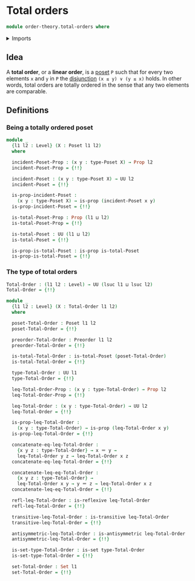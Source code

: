 # Total orders

```agda
module order-theory.total-orders where
```

<details><summary>Imports</summary>

```agda
open import foundation.binary-relations
open import foundation.dependent-pair-types
open import foundation.identity-types
open import foundation.propositions
open import foundation.sets
open import foundation.universe-levels

open import order-theory.posets
open import order-theory.preorders
open import order-theory.total-preorders
```

</details>

## Idea

A **total order**, or a **linear order**, is a [poset](order-theory.posets.md)
`P` such that for every two elements `x` and `y` in `P` the
[disjunction](foundation.disjunction.md) `(x ≤ y) ∨ (y ≤ x)` holds. In other
words, total orders are totally ordered in the sense that any two elements are
comparable.

## Definitions

### Being a totally ordered poset

```agda
module _
  {l1 l2 : Level} (X : Poset l1 l2)
  where

  incident-Poset-Prop : (x y : type-Poset X) → Prop l2
  incident-Poset-Prop = {!!}

  incident-Poset : (x y : type-Poset X) → UU l2
  incident-Poset = {!!}

  is-prop-incident-Poset :
    (x y : type-Poset X) → is-prop (incident-Poset x y)
  is-prop-incident-Poset = {!!}

  is-total-Poset-Prop : Prop (l1 ⊔ l2)
  is-total-Poset-Prop = {!!}

  is-total-Poset : UU (l1 ⊔ l2)
  is-total-Poset = {!!}

  is-prop-is-total-Poset : is-prop is-total-Poset
  is-prop-is-total-Poset = {!!}
```

### The type of total orders

```agda
Total-Order : (l1 l2 : Level) → UU (lsuc l1 ⊔ lsuc l2)
Total-Order = {!!}

module _
  {l1 l2 : Level} (X : Total-Order l1 l2)
  where

  poset-Total-Order : Poset l1 l2
  poset-Total-Order = {!!}

  preorder-Total-Order : Preorder l1 l2
  preorder-Total-Order = {!!}

  is-total-Total-Order : is-total-Poset (poset-Total-Order)
  is-total-Total-Order = {!!}

  type-Total-Order : UU l1
  type-Total-Order = {!!}

  leq-Total-Order-Prop : (x y : type-Total-Order) → Prop l2
  leq-Total-Order-Prop = {!!}

  leq-Total-Order : (x y : type-Total-Order) → UU l2
  leq-Total-Order = {!!}

  is-prop-leq-Total-Order :
    (x y : type-Total-Order) → is-prop (leq-Total-Order x y)
  is-prop-leq-Total-Order = {!!}

  concatenate-eq-leq-Total-Order :
    {x y z : type-Total-Order} → x ＝ y →
    leq-Total-Order y z → leq-Total-Order x z
  concatenate-eq-leq-Total-Order = {!!}

  concatenate-leq-eq-Total-Order :
    {x y z : type-Total-Order} →
    leq-Total-Order x y → y ＝ z → leq-Total-Order x z
  concatenate-leq-eq-Total-Order = {!!}

  refl-leq-Total-Order : is-reflexive leq-Total-Order
  refl-leq-Total-Order = {!!}

  transitive-leq-Total-Order : is-transitive leq-Total-Order
  transitive-leq-Total-Order = {!!}

  antisymmetric-leq-Total-Order : is-antisymmetric leq-Total-Order
  antisymmetric-leq-Total-Order = {!!}

  is-set-type-Total-Order : is-set type-Total-Order
  is-set-type-Total-Order = {!!}

  set-Total-Order : Set l1
  set-Total-Order = {!!}
```
